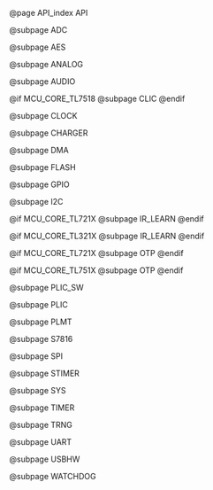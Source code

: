 @page API_index API

@subpage ADC

@subpage AES

@subpage ANALOG

@subpage AUDIO

@if MCU_CORE_TL7518
@subpage CLIC
@endif

@subpage CLOCK

@subpage CHARGER

@subpage DMA

@subpage FLASH

@subpage GPIO

@subpage I2C

@if MCU_CORE_TL721X
@subpage IR_LEARN
@endif

@if MCU_CORE_TL321X
@subpage IR_LEARN
@endif

@if MCU_CORE_TL721X
@subpage OTP
@endif

@if MCU_CORE_TL751X
@subpage OTP
@endif

@subpage PLIC_SW

@subpage PLIC

@subpage PLMT

@subpage S7816

@subpage SPI

@subpage STIMER

@subpage SYS

@subpage TIMER

@subpage TRNG

@subpage UART

@subpage USBHW

@subpage WATCHDOG
